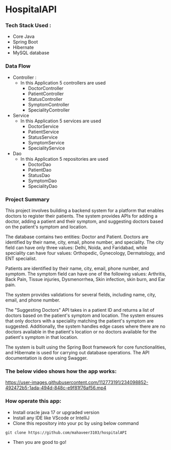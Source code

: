 # HospitalAPI

### Tech Stack Used :
* Core Java
* Spring Boot
* Hibernate
* MySQL database

### Data Flow
* Controller : 
  * In this Application 5 controllers are used
    * DoctorController
    * PatientController
    * StatusController
    * SymptomController
    * SpecialityController
* Service
  * In this Application 5 services are used
    * DoctorService
    * PatientService
    * StatusService
    * SymptomService
    * SpecialityService
* Dao
  * In this Application 5 repositories are used
    * DoctorDao
    * PatientDao
    * StatusDao
    * SymptomDao
    * SpecialityDao


### Project Summary
This project involves building a backend system for a platform that enables doctors to register their patients. The system provides APIs for adding a doctor, adding a patient and their symptom, and suggesting doctors based on the patient's symptom and location.

The database contains two entities: Doctor and Patient. Doctors are identified by their name, city, email, phone number, and speciality. The city field can have only three values: Delhi, Noida, and Faridabad, while speciality can have four values: Orthopedic, Gynecology, Dermatology, and ENT specialist.

Patients are identified by their name, city, email, phone number, and symptom. The symptom field can have one of the following values: Arthritis, Back Pain, Tissue injuries, Dysmenorrhea, Skin infection, skin burn, and Ear pain.

The system provides validations for several fields, including name, city, email, and phone number.

The "Suggesting Doctors" API takes in a patient ID and returns a list of doctors based on the patient's symptom and location. The system ensures that only doctors with a speciality matching the patient's symptom are suggested. Additionally, the system handles edge cases where there are no doctors available in the patient's location or no doctors available for the patient's symptom in that location.

The system is built using the Spring Boot framework for core functionalities, and Hibernate is used for carrying out database operations. The API documentation is done using Swagger.

### The below video shows how the app works:

https://user-images.githubusercontent.com/112773191/234098852-492472b5-1ada-494d-848c-e9f81f76af56.mp4

### How operate this app:

* Install oracle java 17 or upgraded version
* Install any IDE like VScode or IntelliJ
* Clone this repository into your pc by using below command
```
git clone https://github.com/mahaveer3103/hospitalAPI
```
* Then you are good to go!
